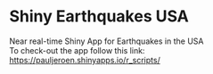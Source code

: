 # Shiny Earthquakes USA
Near real-time Shiny App for Earthquakes in the USA <br>
To check-out the app follow this link: https://pauljeroen.shinyapps.io/r_scripts/
